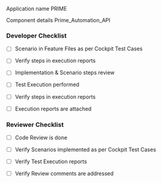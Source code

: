 Application name
PRIME

Component details
Prime_Automation_API


### Developer Checklist

- [ ] Scenario in Feature Files as per Cockpit Test Cases

- [ ] Verify steps in execution reports

- [ ] Implementation & Scenario steps review

- [ ] Test Execution performed

- [ ] Verify steps in execution reports

- [ ] Execution reports are attached 



### Reviewer Checklist

- [ ] Code Review is done

- [ ] Verify Scenarios implemented as per Cockpit Test Cases

- [ ] Verify Test Execution reports

- [ ] Verify Review comments are addressed


